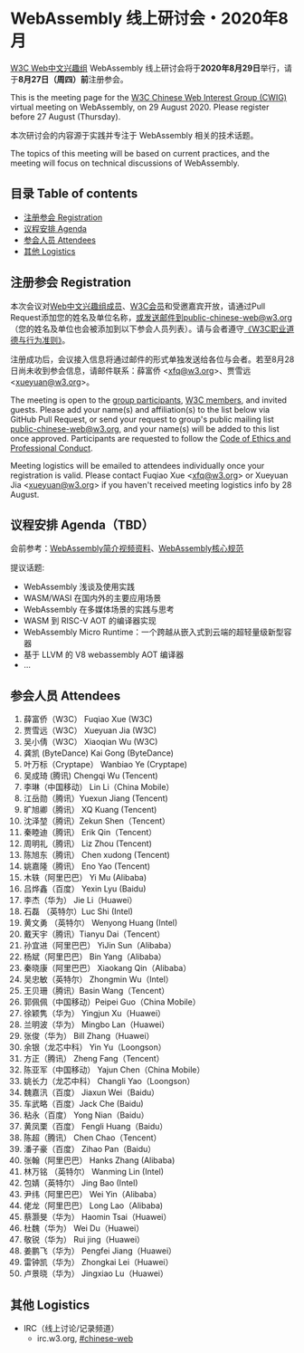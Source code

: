 # WebAssembly 线上研讨会・2020年8月

[W3C Web中文兴趣组](https://www.w3.org/2018/chinese-web-ig/) WebAssembly 线上研讨会将于**2020年8月29日**举行，请于**8月27日（周四）前**注册参会。

This is the meeting page for the [W3C Chinese Web Interest Group (CWIG)](https://www.w3.org/2018/chinese-web-ig/) virtual meeting on WebAssembly, on 29 August 2020. Please register before 27 August (Thursday).

本次研讨会的内容源于实践并专注于 WebAssembly 相关的技术话题。

The topics of this meeting will be based on current practices, and the meeting will focus on technical discussions of WebAssembly.

## 目录 Table of contents

- [注册参会 Registration](#注册参会-registration)
- [议程安排 Agenda](#议程安排-agenda)
- [参会人员 Attendees](#参会人员-attendees)
- [其他 Logistics](#其他-logistics)

## 注册参会 Registration

本次会议对[Web中文兴趣组成员](https://www.w3.org/2000/09/dbwg/details?group=109611&public=1)、[W3C会员](https://www.w3.org/Consortium/Member/List)和受邀嘉宾开放，请通过Pull Request添加您的姓名及单位名称，或发送邮件到public-chinese-web@w3.org（您的姓名及单位也会被添加到以下参会人员列表）。请与会者遵守[《W3C职业道德与行为准则》](https://www.w3.org/Consortium/cepc/)。

注册成功后，会议接入信息将通过邮件的形式单独发送给各位与会者。若至8月28日尚未收到参会信息，请邮件联系：薛富侨 <<xfq@w3.org>>、贾雪远 <<xueyuan@w3.org>>。

The meeting is open to the [group participants](https://www.w3.org/2000/09/dbwg/details?group=109611&public=1), [W3C members](https://www.w3.org/Consortium/Member/List), and invited guests. Please add your name(s) and affiliation(s) to the list below via GitHub Pull Request, or send your request to group's public mailing list public-chinese-web@w3.org, and your name(s) will be added to this list once approved. Participants are requested to follow the [Code of Ethics and Professional Conduct](https://www.w3.org/Consortium/cepc/).

Meeting logistics will be emailed to attendees individually once your registration is valid. Please contact Fuqiao Xue <<xfq@w3.org>> or Xueyuan Jia <<xueyuan@w3.org>> if you haven't received meeting logistics info by 28 August.

## 议程安排 Agenda（TBD）

会前参考：[WebAssembly简介视频资料](https://www.w3.org/2019/09/Meetup/speaker-lin.html)、[WebAssembly核心规范](https://www.w3.org/TR/wasm-core-1/)

提议话题:
* WebAssembly 浅谈及使用实践
* WASM/WASI 在国内外的主要应用场景
* WebAssembly 在多媒体场景的实践与思考
* WASM 到 RISC-V AOT 的编译器实现
* WebAssembly Micro Runtime：一个跨越从嵌入式到云端的超轻量级新型容器
* 基于 LLVM 的 V8 webassembly AOT 编译器
* ... 

## 参会人员 Attendees

1. 薛富侨（W3C） Fuqiao Xue (W3C)
1. 贾雪远（W3C） Xueyuan Jia (W3C)
1. 吴小倩（W3C） Xiaoqian Wu (W3C)
1. 龚凯 (ByteDance)  Kai Gong (ByteDance)
1. 叶万标（Cryptape） Wanbiao Ye (Cryptape)
1. 吴成琦 (腾讯) Chengqi Wu (Tencent)
1. 李琳（中国移动） Lin Li（China Mobile）
1. 江岳勋（腾讯）Yuexun Jiang (Tencent)
1. 旷旭卿（腾讯） XQ Kuang (Tencent)
1. 沈泽堃（腾讯）Zekun Shen（Tencent）
1. 秦睦迪（腾讯） Erik Qin（Tencent）
1. 周明礼（腾讯） Liz Zhou (Tencent)
1. 陈旭东（腾讯） Chen xudong (Tencent)
1. 姚嘉隆（腾讯） Eno Yao (Tencent)
1. 木轶（阿里巴巴） Yi Mu (Alibaba)
1. 吕烨鑫（百度） Yexin Lyu (Baidu)
1. 李杰（华为） Jie Li（Huawei）
1. 石磊 （英特尔）Luc Shi (Intel)
1. 黄文勇 （英特尔） Wenyong Huang (Intel)
1. 戴天宇（腾讯）Tianyu Dai（Tencent）
1. 孙宜进（阿里巴巴） YiJin Sun（Alibaba）
1. 杨斌（阿里巴巴） Bin Yang（Alibaba）
1. 秦晓康（阿里巴巴） Xiaokang Qin（Alibaba）
1. 吴忠敏（英特尔） Zhongmin Wu（Intel）
1. 王贝珊（腾讯）Basin Wang（Tencent）
1. 郭佩佩（中国移动）Peipei Guo（China Mobile）
1. 徐颖隽（华为） Yingjun Xu（Huawei）
1. 兰明波（华为） Mingbo Lan（Huawei）
1. 张俊（华为） Bill Zhang（Huawei）
1. 余银（龙芯中科） Yin Yu（Loongson）
1. 方正（腾讯） Zheng Fang（Tencent）
1. 陈亚军（中国移动） Yajun Chen（China Mobile）
1. 姚长力（龙芯中科） Changli Yao（Loongson）
1. 魏嘉汛（百度） Jiaxun Wei（Baidu）
1. 车武略（百度）Jack Che (Baidu)
1. 粘永（百度） Yong Nian（Baidu）
1. 黄凤栗（百度） Fengli Huang（Baidu）
1. 陈超（腾讯） Chen Chao（Tencent）
1. 潘子豪（百度） Zihao Pan（Baidu）
1. 张翰（阿里巴巴） Hanks Zhang (Alibaba)
1. 林万铭 （英特尔） Wanming Lin (Intel)
1. 包婧（英特尔） Jing Bao (Intel)
1. 尹纬（阿里巴巴） Wei Yin（Alibaba）
1. 佬龙（阿里巴巴） Long Lao（Alibaba)
1. 蔡灏旻（华为） Haomin Tsai（Huawei）
1. 杜魏（华为） Wei Du（Huawei）
1. 敬锐（华为） Rui jing（Huawei）
1. 姜鹏飞（华为） Pengfei Jiang（Huawei）
1. 雷钟凯（华为） Zhongkai Lei（Huawei）
1. 卢景晓（华为） Jingxiao Lu（Huawei）

## 其他 Logistics

* IRC（线上讨论/记录频道）
  * irc.w3.org, <a href="http://irc.w3.org/?channels=#chinese-web">#chinese-web</a>
